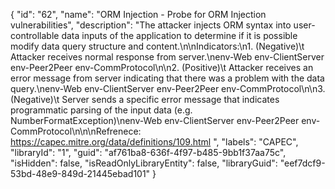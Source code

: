 {
  "id": "62",
  "name": "ORM Injection - Probe for ORM Injection vulnerabilities",
  "description": "The attacker injects ORM syntax into user-controllable data inputs of the application to determine if it is possible modify data query structure and content.\n\nIndicators:\n1. (Negative)\t  Attacker receives normal response from server.\nenv-Web env-ClientServer env-Peer2Peer env-CommProtocol\n\n2. (Positive)\t Attacker receives an error message from server indicating that there was a problem with the data query.\nenv-Web env-ClientServer env-Peer2Peer env-CommProtocol\n\n3. (Negative)\t  Server sends a specific error message that indicates programmatic parsing of the input data (e.g. NumberFormatException)\nenv-Web env-ClientServer env-Peer2Peer env-CommProtocol\n\n\nRefrenece: https://capec.mitre.org/data/definitions/109.html ",
  "labels": "CAPEC",
  "libraryId": "1",
  "guid": "af761ba8-636f-4f97-b485-9bb1f37aa75c",
  "isHidden": false,
  "isReadOnlyLibraryEntity": false,
  "libraryGuid": "eef7dcf9-53bd-48e9-849d-21445ebad101"
}